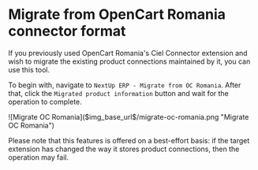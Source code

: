 # Migrate from OpenCart Romania connector format

If you previously used OpenCart Romania's Ciel Connector extension and wish to migrate the existing product connections maintained by it,
you can use this tool.

To begin with, navigate to `NextUp ERP - Migrate from OC Romania`.
After that, click the `Migrated product information` button and wait for the operation to complete.

<div class="mp-page-screenshot" markdown="1">
![Migrate OC Romania]($img_base_url$/migrate-oc-romania.png "Migrate OC Romania")
</div>

Please note that this features is offered on a best-effort basis: if the target extension has changed the way it stores product connections, then the operation may fail.